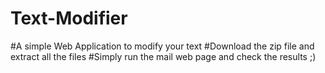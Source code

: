 # Text-Modifier

#A simple Web Application to modify your text
#Download the zip file and extract all the files
#Simply run the mail web page and check the results ;)
